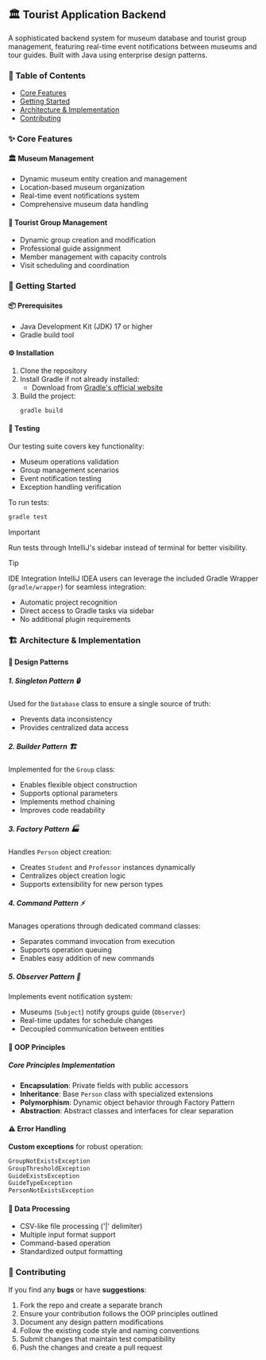 ## 🏛️ Tourist Application Backend

A sophisticated backend system for museum database and tourist group management, featuring real-time event notifications between museums and tour guides. Built with Java using enterprise design patterns.

### 📑 Table of Contents 

- [Core Features](#-core-features)
- [Getting Started](#-getting-started)
- [Architecture & Implementation](#%EF%B8%8F-architecture--implementation)
- [Contributing](#-contributing)

### ✨ Core Features

#### 🏛️ Museum Management

- Dynamic museum entity creation and management
- Location-based museum organization
- Real-time event notifications system
- Comprehensive museum data handling

#### 👥 Tourist Group Management

- Dynamic group creation and modification
- Professional guide assignment
- Member management with capacity controls
- Visit scheduling and coordination

### 🚀 Getting Started

#### 📦 Prerequisites

- Java Development Kit (JDK) 17 or higher
- Gradle build tool

#### ⚙️ Installation

1. Clone the repository
2. Install Gradle if not already installed:
   - Download from [Gradle's official website](https://gradle.org/install/)
3. Build the project:
   ```bash
   gradle build
   ```

#### 🧪 Testing

Our testing suite covers key functionality:

- Museum operations validation
- Group management scenarios
- Event notification testing  
- Exception handling verification

To run tests:

```bash
gradle test
```
> [!IMPORTANT]
> Run tests through IntelliJ's sidebar instead of terminal for better visibility.

> [!TIP]
> IDE Integration
> IntelliJ IDEA users can leverage the included Gradle Wrapper (`gradle/wrapper`) for seamless integration:
- Automatic project recognition
- Direct access to Gradle tasks via sidebar
- No additional plugin requirements

### 🏗️ Architecture & Implementation

#### 📐 Design Patterns

##### 1. Singleton Pattern 🔒
Used for the `Database` class to ensure a single source of truth:
- Prevents data inconsistency
- Provides centralized data access

##### 2. Builder Pattern 🏗️
Implemented for the `Group` class:
- Enables flexible object construction
- Supports optional parameters
- Implements method chaining
- Improves code readability

##### 3. Factory Pattern 🏭
Handles `Person` object creation:
- Creates `Student` and `Professor` instances dynamically
- Centralizes object creation logic
- Supports extensibility for new person types

##### 4. Command Pattern ⚡
Manages operations through dedicated command classes:
- Separates command invocation from execution
- Supports operation queuing
- Enables easy addition of new commands

##### 5. Observer Pattern 👀
Implements event notification system:
- Museums (`Subject`) notify groups guide (`Observer`)
- Real-time updates for schedule changes
- Decoupled communication between entities

#### 🎯 OOP Principles

##### Core Principles Implementation
- **Encapsulation**: Private fields with public accessors
- **Inheritance**: Base `Person` class with specialized extensions
- **Polymorphism**: Dynamic object behavior through Factory Pattern
- **Abstraction**: Abstract classes and interfaces for clear separation

#### ⚠️ Error Handling

**Custom exceptions** for robust operation:
```java
GroupNotExistsException
GroupThresholdException
GuideExistsException
GuideTypeException
PersonNotExistsException
```

#### 🔄 Data Processing

- CSV-like file processing ('|' delimiter)
- Multiple input format support
- Command-based operation
- Standardized output formatting

### 🤝 Contributing

If you find any **bugs** or have **suggestions**:

1. Fork the repo and create a separate branch
2. Ensure your contribution follows the OOP principles outlined
3. Document any design pattern modifications
4. Follow the existing code style and naming conventions
5. Submit changes that maintain test compatibility
6. Push the changes and create a pull request
